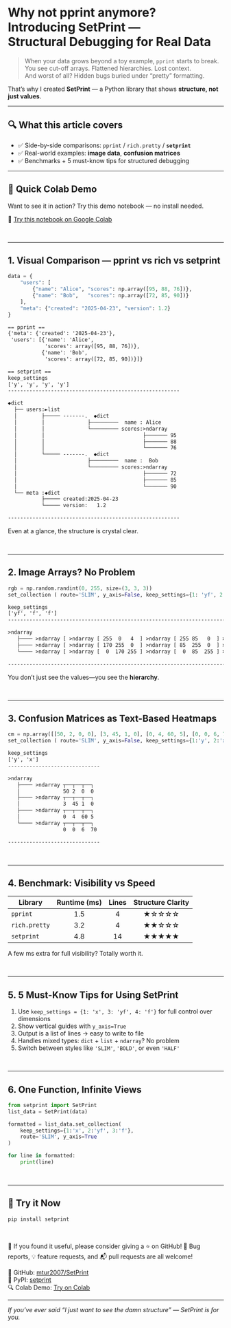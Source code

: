 
# Why not pprint anymore?<br>Introducing SetPrint — <br>Structural Debugging for Real Data

> When your data grows beyond a toy example, `pprint` starts to break.  
> You see cut-off arrays. Flattened hierarchies. Lost context.  
> And worst of all? Hidden bugs buried under “pretty” formatting.

That’s why I created **SetPrint** — a Python library that shows **structure, not just values**.

---

## 🔍 What this article covers

- ✅ Side-by-side comparisons: `pprint` / `rich.pretty` / **`setprint`**
- ✅ Real-world examples: **image data**, **confusion matrices**
- ✅ Benchmarks + 5 must-know tips for structured debugging

---

## 🧪 Quick Colab Demo

Want to see it in action? Try this demo notebook — no install needed.
  
🔗 [Try this notebook on Google Colab](https://colab.research.google.com/drive/1Qs3xgB7pWxmOPtsWonyj29r1VMDwo6KF?usp=sharing)

<br>

---

## 1. Visual Comparison — pprint vs rich vs setprint

```python
data = {
    "users": [
        {"name": "Alice", "scores": np.array([95, 88, 76])},
        {"name": "Bob",   "scores": np.array([72, 85, 90])}
    ],
    "meta": {"created": "2025-04-23", "version": 1.2}
}
```

```txt
== pprint ==
{'meta': {'created': '2025-04-23'},
 'users': [{'name': 'Alice',
            'scores': array([95, 88, 76])},
           {'name': 'Bob',
            'scores': array([72, 85, 90])}]}
```

```txt
== setprint ==
keep_settings
['y', 'y', 'y', 'y']
--------------------------------------------------------

◆dict 
  ├── users:►list 
  │        ├───── -------.  ◆dict    
  │        │              ├─────────  name : Alice   
  │        │              └───────── scores:>ndarray 
  │        │                                ├─────── 95 
  │        │                                ├─────── 88 
  │        │                                └─────── 76 
  │        └───── -------.  ◆dict    
  │                       ├─────────  name :  Bob    
  │                       └───────── scores:>ndarray 
  │                                         ├─────── 72 
  │                                         ├─────── 85 
  │                                         └─────── 90 
  └── meta :◆dict 
           ├───── created:2025-04-23 
           └───── version:   1.2     

--------------------------------------------------------
```


Even at a glance, the structure is crystal clear.

<br>

---

## 2. Image Arrays? No Problem

```python
rgb = np.random.randint(0, 255, size=(3, 3, 3))
set_collection ( route='SLIM', y_axis=False, keep_settings={1: 'yf', 2: 'f'} )
```
```txt
keep_settings
['yf', 'f', 'f']
-------------------------------------------------------------------------------------------------

>ndarray 
   ├──── >ndarray [ >ndarray [ 255  0   4  ] >ndarray [ 255 85   0  ] >ndarray [ 255 170  0  ] ] 
   ├──── >ndarray [ >ndarray [ 170 255  0  ] >ndarray [ 85  255  0  ] >ndarray [  0  255  4  ] ] 
   └──── >ndarray [ >ndarray [  0  170 255 ] >ndarray [  0  85  255 ] >ndarray [  4   0  255 ] ] 

-------------------------------------------------------------------------------------------------
```

You don’t just see the values—you see the **hierarchy**.

<br>

---

## 3. Confusion Matrices as Text-Based Heatmaps

```python
cm = np.array([[50, 2, 0, 0], [3, 45, 1, 0], [0, 4, 60, 5], [0, 0, 6, 70]])
set_collection ( route='SLIM', y_axis=False, keep_settings={1:'y', 2:'x'} )
```
```txt
keep_settings
['y', 'x']
------------------------------

>ndarray 
   ├──── >ndarray ┬──┬──┬──┐
   │              50 2  0  0  
   ├──── >ndarray ┬──┬──┬──┐
   │              3  45 1  0  
   ├──── >ndarray ┬──┬──┬──┐
   │              0  4  60 5  
   └──── >ndarray ┬──┬──┬──┐
                  0  0  6  70 

------------------------------
```

<br>

---

## 4. Benchmark: Visibility vs Speed

| Library         | Runtime (ms) | Lines | Structure Clarity |
|-----------------|:------------:|:-----:|:------------------:|
| `pprint`        |      1.5     |   4   |       ★☆☆☆☆        |
| `rich.pretty`   |      3.2     |   4   |       ★★☆☆☆        |
| `setprint`      |      4.8     |  14   |       ★★★★★        |

A few ms extra for full visibility? Totally worth it.

<br>

---

## 5. 5 Must-Know Tips for Using SetPrint

1. Use `keep_settings = {1: 'x', 3: 'yf', 4: 'f'}` for full control over dimensions  
2. Show vertical guides with `y_axis=True`  
3. Output is a list of lines → easy to write to file  
4. Handles mixed types: `dict` + `list` + `ndarray`? No problem  
5. Switch between styles like `'SLIM'`, `'BOLD'`, or even `'HALF'`

<br>

---

## 6. One Function, Infinite Views

```python
from setprint import SetPrint
list_data = SetPrint(data)

formatted = list_data.set_collection(
    keep_settings={1:'x', 2:'yf', 3:'f'},
    route='SLIM', y_axis=True
)

for line in formatted:
    print(line)
```

<br>

---

## 🚀 Try it Now

```bash
pip install setprint
```

<br>

🎯 If you found it useful, please consider giving a ⭐ on GitHub!
🐛 Bug reports, 💡 feature requests, and 📬 pull requests are all welcome!

📎 GitHub: [mtur2007/SetPrint](https://github.com/mtur2007/SetPrint)  
📘 PyPI: [setprint](https://pypi.org/project/setprint/)  
🔍 Colab Demo: [Try on Colab](https://colab.research.google.com/drive/1Qs3xgB7pWxmOPtsWonyj29r1VMDwo6KF?usp=sharing)

---

*If you’ve ever said “I just want to see the damn structure” — SetPrint is for you.*
